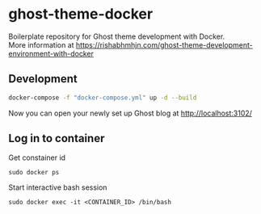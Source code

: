 # ghost-theme-docker
Boilerplate repository for Ghost theme development with Docker.  
More information at <https://rishabhmhjn.com/ghost-theme-development-environment-with-docker>

## Development

```bash
docker-compose -f "docker-compose.yml" up -d --build
```

Now you can open your newly set up Ghost blog at <http://localhost:3102/>

## Log in to container

Get constainer id
```
sudo docker ps
```

Start interactive bash session
```
sudo docker exec -it <CONTAINER_ID> /bin/bash
```
